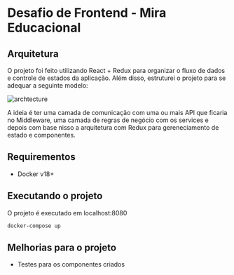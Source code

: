 # Desafio de Frontend - Mira Educacional


## Arquitetura

O projeto foi feito utilizando React + Redux para organizar o fluxo de dados e controle de estados da aplicação.
Além disso, estruturei o projeto para se adequar a seguinte modelo:

![archtecture](https://bitbucket.org/marciohariki/mira-frontend/raw/e3a9e6d864f00103c5719b7e5d44acd3f6b11032/docs/archtecture.png)

A ideia é ter uma camada de comunicação com uma ou mais API que ficaria no Middleware, uma camada de regras de negócio com os services e depois com base nisso a arquitetura com Redux para gereneciamento de estado e componentes.

## Requirementos

- Docker v18+

## Executando o projeto

O projeto é executado em localhost:8080

```bash
docker-compose up 
```

## Melhorias para o projeto
- Testes para os componentes criados